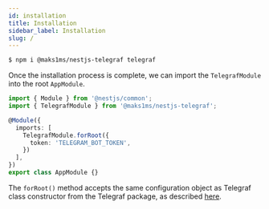 ```yaml
---
id: installation
title: Installation
sidebar_label: Installation
slug: /
---
```


```bash
$ npm i @maks1ms/nestjs-telegraf telegraf
```

Once the installation process is complete, we can import the `TelegrafModule` into the root `AppModule`.

```typescript title="src/app.module.ts"
import { Module } from '@nestjs/common';
import { TelegrafModule } from '@maks1ms/nestjs-telegraf';

@Module({
  imports: [
    TelegrafModule.forRoot({
      token: 'TELEGRAM_BOT_TOKEN',
    })
  ],
})
export class AppModule {}
```

The `forRoot()` method accepts the same configuration object as Telegraf class constructor from the Telegraf package, as described [here](https://telegraf.js.org/#/?id=constructor).
